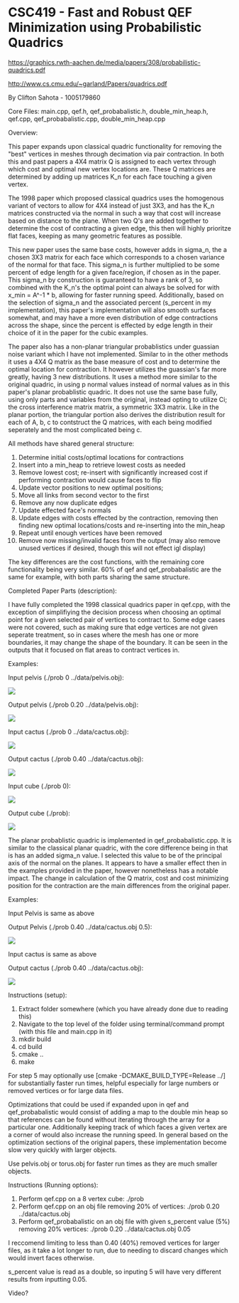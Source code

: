 # CSC419 - Fast and Robust QEF Minimization using Probabilistic Quadrics

https://graphics.rwth-aachen.de/media/papers/308/probabilistic-quadrics.pdf

http://www.cs.cmu.edu/~garland/Papers/quadrics.pdf

By Clifton Sahota - 1005179860

Core Files: main.cpp, qef.h, qef_probabalistic.h, double_min_heap.h, qef.cpp, qef_probabalistic.cpp, double_min_heap.cpp

Overview:

This paper expands upon classical quadric functionality for removing the "best" vertices in meshes through decimation via pair contraction. 
In both this and past papers a 4X4 matrix Q is assigned to each vertex through which cost and optimal new vertex locations are. These Q matrices are
determined by adding up matrices K_n for each face touching a given vertex.

The 1998 paper which proposed classical quadrics uses the homogenous variant of vectors to allow for 4X4 instead of just 3X3, and has the K_n matrices 
constructed via the normal in such a way that cost will increase based on distance to the plane. When two Q's are added together to determine the cost of
contracting a given edge, this then will highly prioritze flat faces, keeping as many geometric features as possible.

This new paper uses the same base costs, however adds in sigma_n, the a chosen 3X3 matrix for each face which corresponds to a chosen variance of the normal
for that face. This sigma_n is further multiplied to be some percent of edge length for a given face/region, if chosen as in the paper. This sigma_n by 
construction is guaranteed to have a rank of 3, so combined with the K_n's the optimal point can always be solved for with x_min = A^-1 * b, allowing for
faster running speed. Additionally, based on the selection of sigma_n and the associated percent (s_percent in my implementation), this paper's implementation
will also smooth surfaces somewhat, and may have a more even distribution of edge contractions across the shape, since the percent is effected by 
edge length in their choice of it in the paper for the cubic examples.

The paper also has a non-planar triangular probablistics under guassian noise variant which I have not implemented. Similar to in the other methods it uses
a 4X4 Q matrix as the base measure of cost and to determine the optimal location for contraction. It however utilizes the guassian's far more greatly,
having 3 new distributions. It uses a method more similar to the original quadric, in using p normal values instead of normal values as in this paper's
planar probablistic quadric. It does not use the same base fully, using only parts and variables from the original, instead opting to utilize Ci;
the cross interference matrix matrix, a symmetric 3X3 matrix. Like in the planar portion, the triangular portion also derives the distribution result for 
each of A, b, c to contstruct the Q matrices, with each being modified seperately and the most complicated being c.

All methods have shared general structure:
1. Determine initial costs/optimal locations for contractions
2. Insert into a min_heap to retrieve lowest costs as needed
3. Remove lowest cost; re-insert with significantly increased cost if performing contraction would cause faces to flip
4. Update vector positions to new optimal positions; 
5. Move all links from second vector to the first 
6. Remove any now duplicate edges
7. Update effected face's normals
8. Update edges with costs effected by the contraction, removing then finding new optimal locations/costs and re-inserting into the min_heap
9. Repeat until enough vertices have been removed
10. Remove now missing/invalid faces from the output (may also remove unused vertices if desired, though this will not effect igl display)

The key differences are the cost functions, with the remaining core functionality being very similar. 60% of qef and qef_probabalistic are the same for example,
with both parts sharing the same structure.

Completed Paper Parts (description):

I have fully completed the 1998 classical quadrics paper in qef.cpp, with the exception of simplifiying the decision process when choosing an optimal point
for a given selected pair of vertices to contract to. Some edge cases were not covered, such as making sure that edge vertices are not given seperate
treatment, so in cases where the mesh has one or more boundaries, it may change the shape of the boundary. It can be seen in the outputs that it focused 
on flat areas to contract vertices in.

Examples:

Input pelvis (./prob 0 ../data/pelvis.obj):

![](og_pelvis.png)

Output pelvis (./prob 0.20 ../data/pelvis.obj):

![](pelvis_after.png)

Input cactus (./prob 0 ../data/cactus.obj):

![](og_cactus.png)

Output cactus (./prob 0.40 ../data/cactus.obj):

![](cactus_after.png)

Input cube (./prob 0):

![](og_cube.png)

Output cube (./prob):

![](cube_after.png)

The planar probablistic quadric is implemented in qef_probabalistic.cpp. It is similar to the classical planar quadric, with the core difference being
in that is has an added sigma_n value. I selected this value to be of the principal axis of the normal on the planes. It appears to have a smaller effect
then in the examples provided in the paper, however nonetheless has a notable impact. The change in calculation of the Q matrix, cost and cost minimizing
position for the contraction are the main differences from the original paper.

Examples:

Input Pelvis is same as above

Output Pelvis (./prob 0.40 ../data/cactus.obj 0.5):

![](prob_pelvis.png)

Input cactus is same as above

Output cactus (./prob 0.40 ../data/cactus.obj):

![](prob_cactus.png)

Instructions (setup):
1. Extract folder somewhere (which you have already done due to reading this)
2. Navigate to the top level of the folder using terminal/command prompt (with this file and main.cpp in it)
3. mkdir build
4. cd build
5. cmake ..
6. make

For step 5 may optionally use [cmake -DCMAKE_BUILD_TYPE=Release ../] for substantially faster run times, helpful especially for large numbers or removed vertices or for large data files.

Optimizations that could be used if expanded upon in qef and qef_probabalistic would consist of adding a map to the double min heap so that references can be found without iterating through the array for a particular one. Additionally keeping track of which faces a given vertex are a corner of would also increase the running speed. In general based on the optimization sections of the original papers, these implementation become slow very quickly with larger objects.

Use pelvis.obj or torus.obj for faster run times as they are much smaller objects.

Instructions (Running options):
1. Perform qef.cpp on a 8 vertex cube: ./prob
2. Perform qef.cpp on an obj file removing 20% of vertices: ./prob 0.20 ../data/cactus.obj
3. Perform qef_probabalistic on an obj file with given s_percent value (5%) removing 20% vertices: ./prob 0.20 ../data/cactus.obj 0.05

I reccomend limiting to less than 0.40 (40%) removed vertices for larger files, as it take a lot longer to run, due to needing to discard changes which would invert faces otherwise.

s_percent value is read as a double, so inputing 5 will have very different results from inputting 0.05.

Video?
